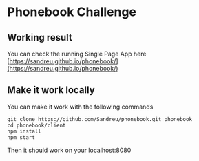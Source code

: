 # Phonebook Challenge

## Working result

You can check the running Single Page App here [https://sandreu.github.io/phonebook/](https://sandreu.github.io/phonebook/)

## Make it work locally

You can make it work with the following commands

```
git clone https://github.com/Sandreu/phonebook.git phonebook
cd phonebook/client
npm install
npm start
```

Then it should work on your localhost:8080
